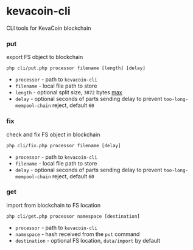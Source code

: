 # kevacoin-cli

CLI tools for KevaCoin blockchain

### put

export FS object to blockchain

```
php cli/put.php processor filename [length] [delay]
```

* `processor` - path to `kevacoin-cli`
* `filename`  - local file path to store
* `length`    - optional split size, `3072` bytes [max](https://kevacoin.org/faq.html)
* `delay`     - optional seconds of parts sending delay to prevent `too-long-mempool-chain` reject, default `60`

### fix

check and fix FS object in blockchain

```
php cli/fix.php processor filename [delay]
```

* `processor` - path to `kevacoin-cli`
* `filename`  - local file path to store
* `delay`     - optional seconds of parts sending delay to prevent `too-long-mempool-chain` reject, default `60`

### get

import from blockchain to FS location

```
php cli/get.php processor namespace [destination]
```

* `processor`   - path to `kevacoin-cli`
* `namespace`   - hash received from the `put` command
* `destination` - optional FS location, `data/import` by default